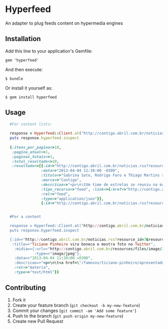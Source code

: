 # Hyperfeed

An adapter to plug feeds content on  hypermedia engines

## Installation

Add this line to your application's Gemfile:

    gem 'hyperfeed'

And then execute:

    $ bundle

Or install it yourself as:

    $ gem install hyperfeed

## Usage


``` ruby
  #For content lists:
  
  response = Hyperfeed::Client.at("http://contigo.abril.com.br/noticias.rss").get
  puts response.hyperfeed.inspect
  
  {:itens_por_pagina=>10, 
   :pagina_atual=>1, 
   :paginas_totais=>1, 
   :total_resultado=>10, 
   :resultado=>[{:id=>"http://contigo.abril.com.br/noticias.rss?resource_id=0", 
                :data=>"2013-04-04 12:38:00 -0300", 
                :titulo=>"Sabrina Sato, Rodrigo Faro e Thiago Martins se encontram em evento, em São Paulo", 
                :marca=>"Contigo", 
                :descricao=>"<p>\n\tUm time de estrelas se reuniu na ma...", 
                :tipo_recurso=>"feed", :link=>{:href=>"http://contigo.abril.com.br/noticias.rss?resource_id=0", 
                :rel=>"feed", 
                :type=>"application/json"}}, 
                {:id=>"http://contigo.abril.com.br/noticias.rss?resource...


  #For a content

  response = Hyperfeed::Client.at("http://contigo.abril.com.br/noticias.rss?resource_id=7").get
  puts response.hyperfeed.inspect

  {:id=>"http://contigo.abril.com.br/noticias.rss?resource_id=7&resource_id=7", 
   :title=>"Ticiane Pinheiro vira boneca e mostra foto no Twitter", 
    :midia=>{:url=>"http://contigo.abril.com.br/resources/files/image/2013/4/132091110-ticiane-pinheiro-m.jpg?1365085327", 
             :type=>"image/jpeg"}, 
    :data=>"2013-04-04 11:20:00 -0300", 
    :descricao=>"<p>\n\t<a href=\"/famosos/ticiane-pinheiro/apresentadora/\">Ticiane Pinheiro</a> ganhou um presente na man...", 
    :rel=>"materia", 
    :type=>"text/html"}}
```

## Contributing

1. Fork it
2. Create your feature branch (`git checkout -b my-new-feature`)
3. Commit your changes (`git commit -am 'Add some feature'`)
4. Push to the branch (`git push origin my-new-feature`)
5. Create new Pull Request
